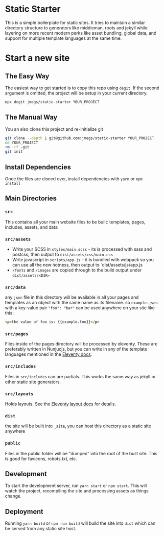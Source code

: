 # Static Starter

This is a simple boilerplate for static sites. It tries to maintain a similar directory structure to generators like middleman, roots and jekyll while layering on more recent modern perks like asset bundling, global data, and support for multiple template languages at the same time.

# Start a new site

## The Easy Way

The easiest way to get started is to copy this repo using `degit`. If the second argument is omitted, the project will be setup in your current directory.

```sh
npx degit jmegs/static-starter YOUR_PROJECT
```

## The Manual Way

You an also clone this project and re-initialize git

```sh
git clone --depth 1 git@github.com:jmegs/static-starter YOUR_PROJECT
cd YOUR_PROJECT
rm -rf .git
git init
```

## Install Dependencies

Once the files are cloned over, install dependencies with `yarn` or `npm install`

## Main Directories

### `src`

This contains all your main website files to be built: templates, pages, includes, assets, and data

### `src/assets`

* Write your SCSS in `styles/main.scss` - its is processed with sass and postcss, then output to `dist/assets/css/main.css`
* Write javascript in `scripts/app.js` – it is bundled with webpack so you can use all the new hotness, then output to `dist/assets/js/app.js
* `/fonts` and `/images` are copied through to the build output under `dist/assets/<DIR>`

### `src/data`

any `json` file in this directory will be available in all your pages and templates as an object with the same name as its filename. so `example.json` with a key-value pair `"foo": "bar"` can be used anywhere on your site like this: 

```html
<p>the value of foo is: {{example.foo}}</p>
```

### `src/pages`

Files inside of the pages directory will be processed by eleventy. These are preferably written in Nunjucjs, but you can write in any of the template languages mentioned in the [Eleventy docs](https://www.11ty.dev/docs/languages/).

### `src/includes`

Files in `src/includes` can are partials. This works the same way as jekyll or other static site generators.

### `src/layouts`

Holds layouts. See the [Eleventy layout docs](https://www.11ty.io/docs/layouts/) for details.

### `dist`

the site will be built into `_site`, you can host this directory as a static site anywhere

### `public`

Files in the public folder will be "dumped" into the root of the built site. This is good for favicons, robots.txt, etc.

## Development

To start the development server, run `yarn start` or `npm start`. This will watch the project, recompiling the site and processing assets as things change.

## Deployment

Running `yarn build` or `npm run build` will build the site into `dist` which can be served from any static site host.
